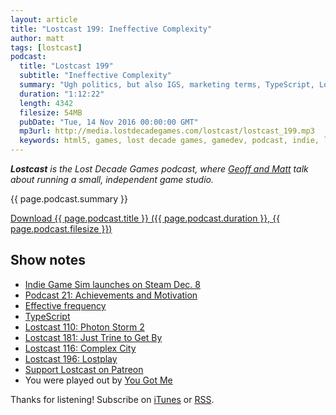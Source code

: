 ```yaml
---
layout: article
title: "Lostcast 199: Ineffective Complexity"
author: matt
tags: [lostcast]
podcast:
  title: "Lostcast 199"
  subtitle: "Ineffective Complexity"
  summary: "Ugh politics, but also IGS, marketing terms, TypeScript, Lostcast and more."
  duration: "1:12:22"
  length: 4342
  filesize: 54MB
  pubDate: "Tue, 14 Nov 2016 00:00:00 GMT"
  mp3url: http://media.lostdecadegames.com/lostcast/lostcast_199.mp3
  keywords: html5, games, lost decade games, gamedev, podcast, indie, lostcast
---
```

_**Lostcast** is the Lost Decade Games podcast, where [Geoff and Matt](/about/) talk about running a small, independent game studio._

{{ page.podcast.summary }}

<a class="download-podcast" href="{{ page.podcast.mp3url }}">
	Download {{ page.podcast.title }} ({{ page.podcast.duration }}, {{ page.podcast.filesize }})
</a>

## Show notes

* [Indie Game Sim launches on Steam Dec. 8](http://store.steampowered.com/app/549740)
* [Podcast 21: Achievements and Motivation](http://www.psychologyofgames.com/2016/10/podcast-21-achievements-and-motivation/)
* [Effective frequency](https://en.wikipedia.org/wiki/Effective_frequency)
* [TypeScript](https://www.typescriptlang.org/)
* [Lostcast 110: Photon Storm 2](http://www.lostdecadegames.com/lostcast-110/)
* [Lostcast 181: Just Trine to Get By](http://www.lostdecadegames.com/lostcast-181/)
* [Lostcast 116: Complex City](http://www.lostdecadegames.com/lostcast-116/)
* [Lostcast 196: Lostplay](http://www.lostdecadegames.com/lostcast-196/)
* [Support Lostcast on Patreon](https://www.patreon.com/lostdecadegames)
* You were played out by [You Got Me](https://joshuamorse.bandcamp.com/track/you-got-me)

Thanks for listening! Subscribe on [iTunes](http://itunes.apple.com/us/podcast/lostcast/id481950724) or [RSS](/lostcast.xml).
